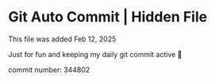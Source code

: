 # Git Auto Commit | Hidden File

This file was added Feb 12, 2025

Just for fun and keeping my daily git commit active 🤪

commit number: 344802
